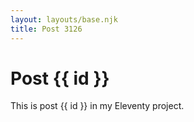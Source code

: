 ```yaml
---
layout: layouts/base.njk
title: Post 3126
---
```


# Post {{ id }}

This is post {{ id }} in my Eleventy project.
